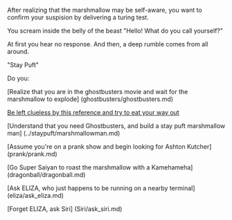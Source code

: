 After realizing that the marshmallow may be self-aware, you want to confirm your suspision by delivering a turing test. 

You scream inside the belly of the beast "Hello! What do you call yourself?"

At first you hear no response. And then, a deep rumble comes from all around. 

"Stay Puft" 

Do you:

[Realize that you are in the ghostbusters movie and wait for the marshmallow to explode] (ghostbusters/ghostbusters.md)

[Be left clueless by this reference and try to eat your way out](eat/eat.md)

[Understand that you need Ghostbusters, and build a stay puft marshmallow man] (../staypuft/marshmallowman.md)

[Assume you're on a prank show and begin looking for Ashton Kutcher] (prank/prank.md)

[Go Super Saiyan to roast the marshmallow with a Kamehameha] (dragonball/dragonball.md)

[Ask ELIZA, who just happens to be running on a nearby terminal] (eliza/ask_eliza.md)

[Forget ELIZA, ask Siri] (Siri/ask_siri.md)